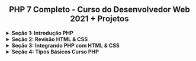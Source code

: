<h2 align="center">PHP 7 Completo - Curso do Desenvolvedor Web 2021 + Projetos</h2>

<!-- Seção 1: Introdução PHP -->
<details>
<summary><strong>Seção 1: Introdução PHP</strong></summary>  

<br />

<hr />

<h4 align="left">1. Visão Geral do Curso PHP</h4>

<p align="center">
  <a href="https://github.com/lucasrmagalhaes/dev_web-php/blob/introducao_php/PHP%207%20Completo%20-%20Curso%20do%20Desenvolvedor%20Web%202021%20%2B%20Projetos/img/1.%20Vis%C3%A3o%20Geral%20do%20Curso.jpg/" target="_blank">
    <img 
         src="https://github.com/lucasrmagalhaes/dev_web-php/blob/introducao_php/PHP%207%20Completo%20-%20Curso%20do%20Desenvolvedor%20Web%202021%20%2B%20Projetos/img/1.%20Vis%C3%A3o%20Geral%20do%20Curso.jpg" 
         alt="Curso PHP" 
    />
  </a>
  <br />
  <i>Curso PHP</i>
</p>

<hr />

<h4 align="left">2. Visão Geral de Algoritmo</h4>

<p align="justify">
    &nbsp;&nbsp;&nbsp;&nbsp;&nbsp;Um algoritmo é uma sequência de passos os quais visam atingir um objetivo.
</p>

<hr />

<h4 align="left">3. Visão Geral de Estruturas de Dados</h4>

<p align="justify">
    &nbsp;&nbsp;&nbsp;&nbsp;&nbsp;Estrutura de Dados x Dados 
    <br /><br />
    &nbsp;&nbsp;&nbsp;&nbsp;&nbsp;Estrutura de Dados - Organizar, administrar... Exemplo: Lista dos aprovados. 
    <br />
    &nbsp;&nbsp;&nbsp;&nbsp;&nbsp;FIFO - First in | First out, LIFO - Last in | First out, Árvore e Tabela.
    <br /><br /> 
    &nbsp;&nbsp;&nbsp;&nbsp;&nbsp;Dados - "texto", false, 3.14...
</p>

<hr />

<h4 align="left">4. Informações Importantes</h4>

<p align="justify">
    &nbsp;&nbsp;&nbsp;&nbsp;&nbsp;Curso está disponível no GitHub.
</p>

<hr />

</details>
<!-- Seção 1: Introdução PHP -->

<!-- Seção 2: Revisão HTML & CSS -->
<details>
<summary><strong>Seção 2: Revisão HTML & CSS</strong></summary>  

<br />

<hr />

<h4 align="left">5. Introdução do Módulo</h4>
  
<p align="justify">
  &nbsp;&nbsp;&nbsp;&nbsp;&nbsp;Construção do template. Utilizando HTML e CSS.
</p>

<hr />

<h4 align="left">6. Estrutura do Template dos Exercícios</h4>

<p align="justify">
  &nbsp;&nbsp;&nbsp;&nbsp;&nbsp;Plugin: Material Icon Theme
  <br />
  &nbsp;&nbsp;&nbsp;&nbsp;&nbsp;Google Fonts: Oswald
</p>

<hr />

<h4 align="left">7. CSS Grid</h4>

<p align="justify">
  &nbsp;&nbsp;&nbsp;&nbsp;&nbsp;
</p>

<hr />

<h4 align="left">8. Cabeçalho</h4>

<p align="justify">
  &nbsp;&nbsp;&nbsp;&nbsp;&nbsp;
</p>

<hr />

<h4 align="left">9. Rodapé</h4>
<p align="justify"></p>

<hr />

<h4 align="left">10. Conteúdo</h4>
<p align="justify"></p>

<hr />

<h4 align="left">11. Menu #01</h4>
<p align="justify"></p>

<hr />

<h4 align="left">12. Menu #02</h4>
<p align="justify"></p>

<hr />

<h4 align="left">13. Instalando MAMP no Windows</h4>
<p align="justify"></p>

<hr />

<h4 align="left">14. Instalando MAMP no MacOS</h4>

<p align="justify">
  &nbsp;&nbsp;&nbsp;&nbsp;&nbsp;Ignorado.
</p>

<hr />

<h4 align="left">15. Convertendo para PHP</h4>
<p align="justify"></p>

<hr />

<h4 align="left">16. Visualização do Exercício</h4>
<p align="justify"></p>

<hr />

<h4 align="left">17. Navegação #01</h4>
<p align="justify"></p>

<hr />

<h4 align="left">18. Navegação #02</h4>
<p align="justify"></p>

<hr />

<h4 align="left">19. Navegação #03</h4>
<p align="justify"></p>

<hr />

<h4 align="left">20. Conclusão do Módulo</h4>
<p align="justify"></p>

<hr />

<h4 align="left">21. Recursão do Módulo & Links Úteis</h4>
<p align="justify"></p>

<hr />

</details>
<!-- Seção 2: Revisão HTML & CSS -->

<!-- Seção 3: Integrando PHP com HTML & CSS -->
<details>
<summary><strong>Seção 3: Integrando PHP com HTML & CSS</strong></summary>  

<br />

<hr />

<h4 align="left">22. Introdução do Módulo</h4>
<p align="justify"></p>

<hr />

<h4 align="left">23. Código Fonte Inicial</h4>
<p align="justify"></p>

<hr />

<h4 align="left">24. Alternativas para Executar PHP</h4>
<p align="justify"></p>

<hr />

<h4 align="left">25. Olá PHP</h4>
<p align="justify"></p>

<hr />

<h4 align="left">26. Integração HTML</h4>
<p align="justify"></p>

<hr />

<h4 align="left">27. Integração CSS</h4>
<p align="justify"></p>

<hr />

<h4 align="left">28. Comentários PHP</h4>
<p align="justify"></p>

<hr />

<h4 align="left">29. Desafio do Módulo</h4>
<p align="justify"></p>

<hr />

<h4 align="left">30. Desafio do Módulo - Resposta</h4>
<p align="justify"></p>

<hr />

<h4 align="left">31. Conclusão do Módulo</h4>
<p align="justify"></p>

<hr />

<h4 align="left">32. Recursos do Módulo & Links Úteis</h4>
<p align="justify"></p>

<hr />

</details>
<!-- Seção 3: Integrando PHP com HTML & CSS -->

<!-- Seção 4: Tipos Básicos Curso PHP -->
<details>
<summary><strong>Seção 4: Tipos Básicos Curso PHP</strong></summary>  

<br />

<hr />

<h4 align="left">33. Introdução do Módulo</h4>
<p align="justify"></p>

<hr />

<h4 align="left">34. Código Fonte Inicial</h4>
<p align="justify"></p>

<hr />

<h4 align="left">35. Valor Literal</h4>
<p align="justify"></p>

<hr />

<h4 align="left">36. Tipo Inteiro</h4>
<p align="justify"></p>

<hr />

<h4 align="left">37. Tipo Float</h4>
<p align="justify"></p>

<hr />

<h4 align="left">38. Operações Aritméticas</h4>
<p align="justify"></p>

<hr />

<h4 align="left">39. Desafio Precedência</h4>
<p align="justify"></p>

<hr />

<h4 align="left">40. Tipo String</h4>
<p align="justify"></p>

<hr />

<h4 align="left">41. Desafio String</h4>
<p align="justify"></p>

<hr />

<h4 align="left">42. Desafio String - Resposta</h4>
<p align="justify"></p>

<hr />

<h4 align="left">43. Tipo Booleano</h4>
<p align="justify"></p>

<hr />

<h4 align="left">44. Conversões</h4>
<p align="justify"></p>

<hr />

<h4 align="left">45. Conclusão do Módulo</h4>
<p align="justify"></p>

<hr />

<h4 align="left">46. Recursos do Módulo & Links Úteis</h4>
<p align="justify"></p>

<hr />

</details>
<!-- Seção 4: Tipos Básicos Curso PHP -->
